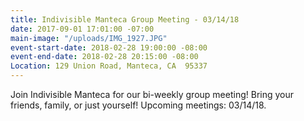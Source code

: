 ```yaml
---
title: Indivisible Manteca Group Meeting - 03/14/18
date: 2017-09-01 17:01:00 -07:00
main-image: "/uploads/IMG_1927.JPG"
event-start-date: 2018-02-28 19:00:00 -08:00
event-end-date: 2018-02-28 20:15:00 -08:00
Location: 129 Union Road, Manteca, CA  95337
---
```


Join Indivisible Manteca for our bi-weekly group meeting! Bring your friends, family, or just yourself!  Upcoming meetings: 03/14/18.